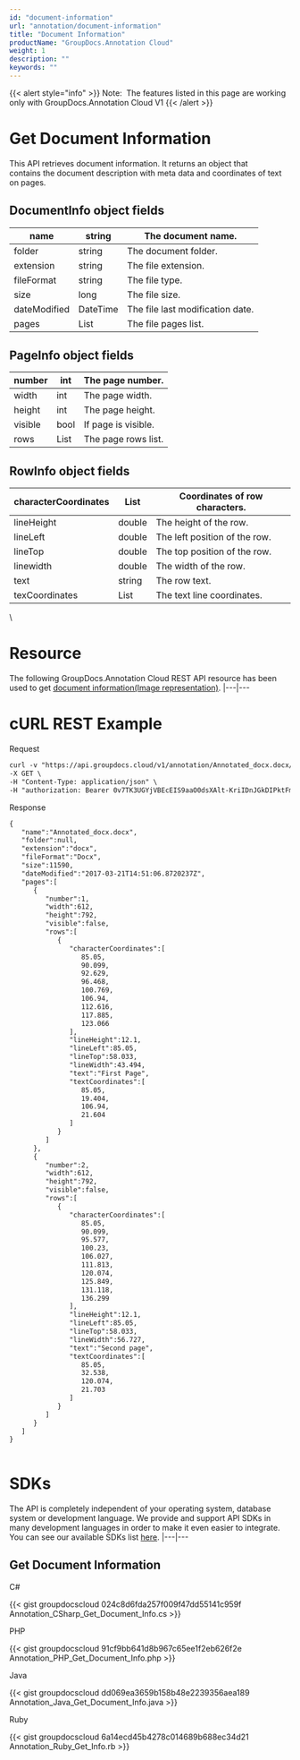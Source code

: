 ```yaml
---
id: "document-information"
url: "annotation/document-information"
title: "Document Information"
productName: "GroupDocs.Annotation Cloud"
weight: 1
description: ""
keywords: ""
---
```


{{< alert style="info" >}}
Note:  The features listed in this page are working only with GroupDocs.Annotation Cloud V1
{{< /alert >}}






# Get Document Information #

This API retrieves document information. It returns an object that contains the document description with meta data and coordinates of text on pages.

## DocumentInfo object fields ##

|name|string|The document name.
|---|---|---
|folder|string|The document folder.
|extension|string|The file extension.
|fileFormat|string|The file type.
|size|long|The file size.
|dateModified|DateTime|The file last modification date.
|pages|List<PageInfo>|The file pages list.


 

## PageInfo object fields ##

|number|int|The page number.
|---|---|---
|width|int|The page width.
|height|int|The page height.
|visible|bool|If page is visible.
|rows|List<RowInfo>|The page rows list.


 

## RowInfo object fields ##

|characterCoordinates|List<double>|Coordinates of row characters.
|---|---|---
|lineHeight|double|The height of the row.
|lineLeft|double|The left position of the row.
|lineTop|double|The top position of the row.
|linewidth|double|The width of the row.
|text|string|The row text.
|texCoordinates|List<double>|The text line coordinates.


\\

# Resource #

The following GroupDocs.Annotation Cloud REST API resource has been used to get [document information(Image representation)](https://apireference.groupdocs.cloud/annotation/#!/ImageInfo/GetInfo).
|---|---

# cURL REST Example #





 Request

```html 
curl -v "https://api.groupdocs.cloud/v1/annotation/Annotated_docx.docx/image/info" \
-X GET \
-H "Content-Type: application/json" \
-H "authorization: Bearer 0v7TK3UGYjVBEcEIS9aaO0dsXAlt-KriIDnJGkDIPktFmuu6xIuou2-eVUD4-Td9TcToDvShk9w02pWIXvyEdstxDqjSa8L2K4Pk2zgNkAoEDgDeFlpWf0k7lZ8guqUm43eAKQf43MVNyr3L6P3w1e2l9j-RJx-btpPorcZ90xY8S_b1vySsKsUxOlnwYtWc01JEXlO7TNrmfD3Eek4ch-xzi-qe4V8nofmy7RbqwHNczeP7O_9bMi1eQ68b3Rprqd4UvDCj3gqTMyAaqd-I58lJzZsHRnbZoM7icIjVQyu02bRgx7meoXB8fIWmOkUfUkiGTT3IjI4NSmARxrPPwgp2LAv-N_9H0q3nxxfZDV1vHZQP--I6vgC2UHo-YPw-mB4WRVHsUKqq04L4pdR4pCIWuluus_ydjVH_ndJlqP843eL3glt1XJez3DgXQIbHiAnqBBDqZqSZZDVUYhLDq1jN9eM" 
 ```




 Response

```html 
{  
   "name":"Annotated_docx.docx",
   "folder":null,
   "extension":"docx",
   "fileFormat":"Docx",
   "size":11590,
   "dateModified":"2017-03-21T14:51:06.8720237Z",
   "pages":[  
      {  
         "number":1,
         "width":612,
         "height":792,
         "visible":false,
         "rows":[  
            {  
               "characterCoordinates":[  
                  85.05,
                  90.099,
                  92.629,
                  96.468,
                  100.769,
                  106.94,
                  112.616,
                  117.885,
                  123.066
               ],
               "lineHeight":12.1,
               "lineLeft":85.05,
               "lineTop":58.033,
               "lineWidth":43.494,
               "text":"First Page",
               "textCoordinates":[  
                  85.05,
                  19.404,
                  106.94,
                  21.604
               ]
            }
         ]
      },
      {  
         "number":2,
         "width":612,
         "height":792,
         "visible":false,
         "rows":[  
            {  
               "characterCoordinates":[  
                  85.05,
                  90.099,
                  95.577,
                  100.23,
                  106.027,
                  111.813,
                  120.074,
                  125.849,
                  131.118,
                  136.299
               ],
               "lineHeight":12.1,
               "lineLeft":85.05,
               "lineTop":58.033,
               "lineWidth":56.727,
               "text":"Second page",
               "textCoordinates":[  
                  85.05,
                  32.538,
                  120.074,
                  21.703
               ]
            }
         ]
      }
   ]
}
 
 ```






# SDKs #

The API is completely independent of your operating system, database system or development language. We provide and support API SDKs in many development languages in order to make it even easier to integrate. You can see our available SDKs list [here](https://github.com/groupdocs-annotation-cloud).
|---|---

## Get Document Information ##





 C#




{{< gist groupdocscloud 024c8d6fda257f009f47dd55141c959f Annotation_CSharp_Get_Document_Info.cs >}}







 PHP




{{< gist groupdocscloud 91cf9bb641d8b967c65ee1f2eb626f2e Annotation_PHP_Get_Document_Info.php >}}







 Java




{{< gist groupdocscloud dd069ea3659b158b48e2239356aea189 Annotation_Java_Get_Document_Info.java >}}







 Ruby




{{< gist groupdocscloud 6a14ecd45b4278c014689b688ec34d21 Annotation_Ruby_Get_Info.rb >}}







